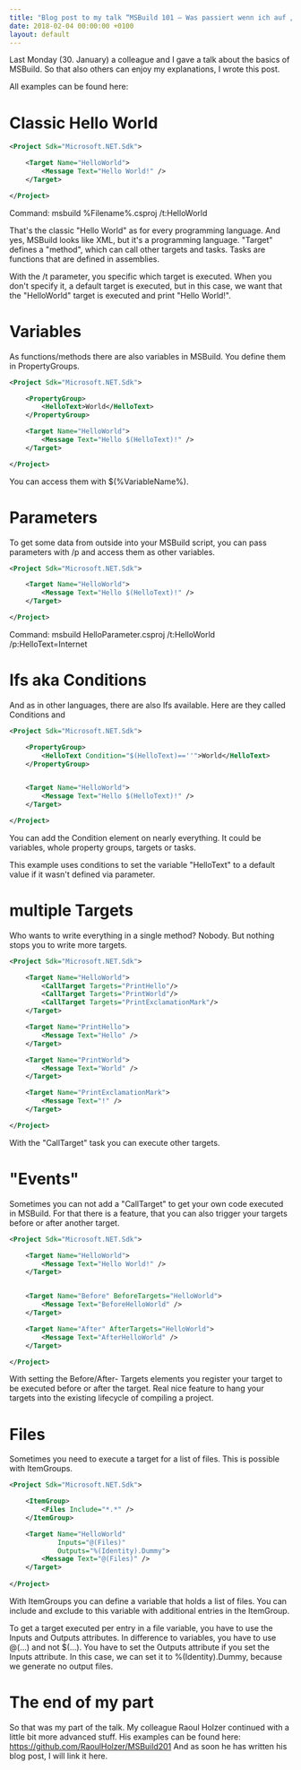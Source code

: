 ```yaml
---
title: "Blog post to my talk “MSBuild 101 – Was passiert wenn ich auf „Build“ klicke”"
date: 2018-02-04 00:00:00 +0100
layout: default
---
```


Last Monday (30. January) a colleague and I gave a talk about the basics of MSBuild. So that also others can enjoy my explanations, I wrote this post.

All examples can be found here: 

# Classic Hello World

``` xml
<Project Sdk="Microsoft.NET.Sdk">

    <Target Name="HelloWorld">
        <Message Text="Hello World!" />
    </Target>

</Project>
```

Command: msbuild %Filename%.csproj /t:HelloWorld

That's the classic "Hello World" as for every programming language. And yes, MSBuild looks like XML, but it's a programming language. "Target" defines a "method", which can call other targets and tasks. Tasks are functions that are defined in assemblies.

With the /t parameter, you specific which target is executed. When you don't specify it, a default target is executed, but in this case, we want that the "HelloWorld" target is executed and print "Hello World!".


# Variables
As functions/methods there are also variables in MSBuild. You define them in PropertyGroups.

``` xml
<Project Sdk="Microsoft.NET.Sdk">

    <PropertyGroup>
        <HelloText>World</HelloText>
    </PropertyGroup>

    <Target Name="HelloWorld">
        <Message Text="Hello $(HelloText)!" />
    </Target>

</Project>
```

You can access them with $(%VariableName%).

# Parameters
To get some data from outside into your MSBuild script, you can pass parameters with /p and access them as other variables.

``` xml
<Project Sdk="Microsoft.NET.Sdk">

    <Target Name="HelloWorld">
        <Message Text="Hello $(HelloText)!" />
    </Target>

</Project>
```

Command: msbuild HelloParameter.csproj /t:HelloWorld /p:HelloText=Internet


# Ifs aka Conditions
And as in other languages, there are also Ifs available. Here are they called Conditions and 

``` xml
<Project Sdk="Microsoft.NET.Sdk">

    <PropertyGroup>
        <HelloText Condition="$(HelloText)==''">World</HelloText>
    </PropertyGroup>


    <Target Name="HelloWorld">
        <Message Text="Hello $(HelloText)!" />
    </Target>

</Project>
```

You can add the Condition element on nearly everything. It could be variables, whole property groups, targets or tasks.

This example uses conditions to set the variable "HelloText" to a default value if it wasn't defined via parameter.

# multiple Targets
Who wants to write everything in a single method? Nobody. But nothing stops you to write more targets.

``` xml
<Project Sdk="Microsoft.NET.Sdk">

    <Target Name="HelloWorld">
        <CallTarget Targets="PrintHello"/>
        <CallTarget Targets="PrintWorld"/>
        <CallTarget Targets="PrintExclamationMark"/>        
    </Target>

    <Target Name="PrintHello">
        <Message Text="Hello" />
    </Target>

    <Target Name="PrintWorld">
        <Message Text="World" />
    </Target>

    <Target Name="PrintExclamationMark">
        <Message Text="!" />
    </Target>

</Project>
```

With the "CallTarget" task you can execute other targets.

# "Events"
Sometimes you can not add a "CallTarget" to get your own code executed in MSBuild. For that there is a feature, that you can also trigger your targets before or after another target.

``` xml
<Project Sdk="Microsoft.NET.Sdk">

    <Target Name="HelloWorld">
        <Message Text="Hello World!" />
    </Target>


    <Target Name="Before" BeforeTargets="HelloWorld">
        <Message Text="BeforeHelloWorld" />        
    </Target>

    <Target Name="After" AfterTargets="HelloWorld">
        <Message Text="AfterHelloWorld" />        
    </Target>

</Project>
```

With setting the Before/After- Targets elements you register your target to be executed before or after the target. Real nice feature to hang your targets into the existing lifecycle of compiling a project.

# Files
Sometimes you need to execute a target for a list of files. This is possible with ItemGroups.

``` xml
<Project Sdk="Microsoft.NET.Sdk">

    <ItemGroup>
        <Files Include="*.*" />
    </ItemGroup>

    <Target Name="HelloWorld"
            Inputs="@(Files)"
            Outputs="%(Identity).Dummy">
        <Message Text="@(Files)" />
    </Target>
   
</Project>
```

With ItemGroups you can define a variable that holds a list of files. You can include and exclude to this variable with additional entries in the ItemGroup.

To get a target executed per entry in a file variable, you have to use the Inputs and Outputs attributes. In difference to variables, you have to use @(…) and not $(…).
You have to set the Outputs attribute if you set the Inputs attribute. In this case, we can set it to %(Identity).Dummy, because we generate no output files.

# The end of my part
So that was my part of the talk. My colleague Raoul Holzer continued with a little bit more advanced stuff. His examples can be found here: https://github.com/RaoulHolzer/MSBuild201 
And as soon he has written his blog post, I will link it here.